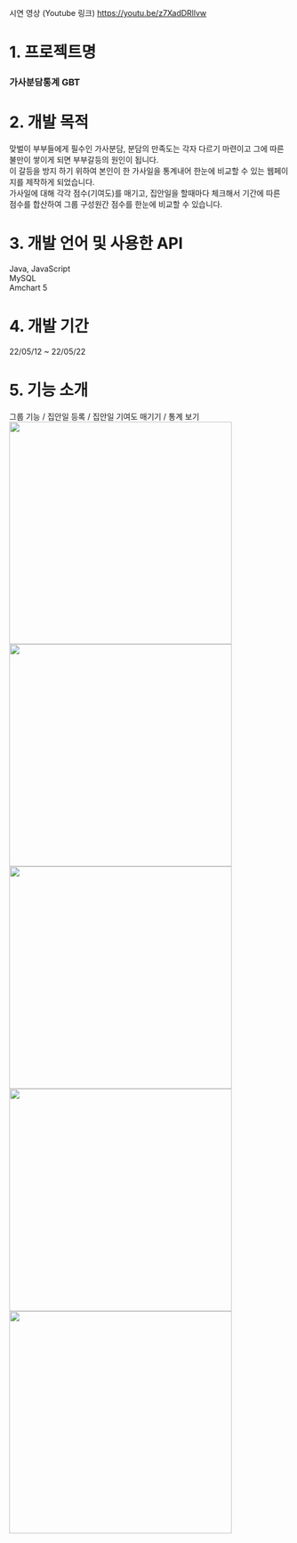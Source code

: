 시연 영상 (Youtube 링크) https://youtu.be/z7XadDRllvw

# 1. 프로젝트명

### 가사분담통계 GBT

# 2. 개발 목적

맞벌이 부부들에게 필수인 가사분담, 분담의 만족도는 각자 다르기 마련이고 그에 따른 불만이 쌓이게 되면 부부갈등의 원인이 됩니다.<br>
이 갈등을 방지 하기 위하여 본인이 한 가사일을 통계내어 한눈에 비교할 수 있는 웹페이지를 제작하게 되었습니다.<br>
가사일에 대해 각각 점수(기여도)를 매기고, 집안일을 할때마다 체크해서 기간에 따른 점수를 합산하여 그룹 구성원간 점수를 한눈에 비교할 수 있습니다.

# 3. 개발 언어 및 사용한 API

Java, JavaScript <br>
MySQL <br>
Amchart 5

# 4. 개발 기간
22/05/12 ~ 22/05/22

# 5. 기능 소개
그룹 기능 / 집안일 등록 / 집안일 기여도 매기기 / 통계 보기 <br>
<img src="https://user-images.githubusercontent.com/100547884/173607284-f5120e9f-0700-450b-bc5a-6a0be2f28195.png" width="400px">
<img src="https://user-images.githubusercontent.com/100547884/173607812-42641fec-90fd-4da4-9142-42838f31dea4.png" width="400px">
<img src="https://user-images.githubusercontent.com/100547884/173606627-a8393eaf-d231-4566-a820-8632f2307466.png" width="400px">
<img src="https://user-images.githubusercontent.com/100547884/173607842-82ad62ed-e31a-4e6e-9a8d-55e3fea9761e.png" width="400px">
<img src="https://user-images.githubusercontent.com/100547884/173607860-c00506d2-bc19-4395-a5c1-7339257a859e.png" width="400px">
